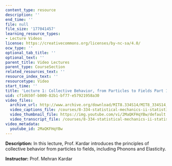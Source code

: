 ```yaml
---
content_type: resource
description: ''
end_time: ''
file: null
file_size: '177041457'
learning_resource_types:
- Lecture Videos
license: https://creativecommons.org/licenses/by-nc-sa/4.0/
ocw_type: ''
optional_tab_title: ''
optional_text: ''
parent_title: Video Lectures
parent_type: CourseSection
related_resources_text: ''
resource_index_text: ''
resourcetype: Video
start_time: ''
title: 'Lecture 1: Collective Behavior, from Particles to Fields Part 1'
uid: cf1d650f-b000-82b1-bf77-e57921958a30
video_files:
  archive_url: http://www.archive.org/download/MIT8.334S14/MIT8_334S14_lec01_300k.mp4
  video_captions_file: /courses/8-334-statistical-mechanics-ii-statistical-physics-of-fields-spring-2014/05360eaa60d955adbf475ec1ab0d5665_2MaQKFHqYBw.vtt
  video_thumbnail_file: https://img.youtube.com/vi/2MaQKFHqYBw/default.jpg
  video_transcript_file: /courses/8-334-statistical-mechanics-ii-statistical-physics-of-fields-spring-2014/2636b6b9a169402abc6f49b21f8e5eec_2MaQKFHqYBw.pdf
video_metadata:
  youtube_id: 2MaQKFHqYBw
---
```


**Description:** In this lecture, Prof. Kardar introduces the principles of collective behavior from particles to fields, including Phonons and Elasticity.

**Instructor:** Prof. Mehran Kardar

